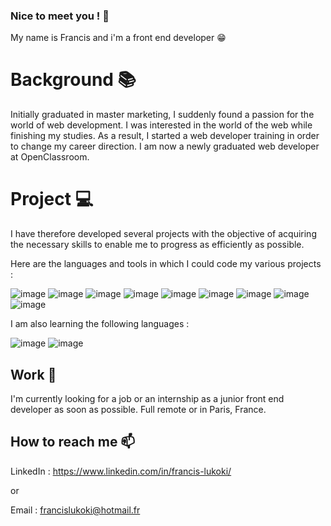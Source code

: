 ### Nice to meet you ! 👋

My name is Francis and i'm a front end developer 😁

# Background 📚

Initially graduated in master marketing, I suddenly found a passion for the world of web development. I was interested in the world of the web while finishing my studies. As a result, I started a web developer training in order to change my career direction. I am now a newly graduated web developer at OpenClassroom.

# Project 💻

I have therefore developed several projects with the objective of acquiring the necessary skills to enable me to progress as efficiently as possible.

Here are the languages and tools in which I could code my various projects :

![image](https://user-images.githubusercontent.com/93886761/201967387-823caecd-4845-45eb-aea3-ff67fb02635b.png) ![image](https://user-images.githubusercontent.com/93886761/202173959-fcec9396-a121-417f-9a06-39f9b606aaa5.png)
 ![image](https://user-images.githubusercontent.com/93886761/201966808-a65292c2-d0fc-4c50-98cd-1c642cd6d3ee.png) ![image](https://user-images.githubusercontent.com/93886761/201969182-84729d4e-5e93-426f-b734-7fe42e826f01.png)
 ![image](https://user-images.githubusercontent.com/93886761/201967494-a0f68a78-1d0b-4a1d-851a-d26462180a4f.png) ![image](https://user-images.githubusercontent.com/93886761/201967594-386ef52a-62d2-4e45-a70b-eee4ad37420e.png) ![image](https://user-images.githubusercontent.com/93886761/201967674-a5394c1f-c5d0-40b2-8e04-1803bbe706e4.png) ![image](https://user-images.githubusercontent.com/93886761/201967755-bd1c8bb9-f6de-4eaa-b46a-fcc8ec8efbb3.png) ![image](https://user-images.githubusercontent.com/93886761/201967858-d596690c-e4f4-4dc4-b678-d272cd3572e4.png)



I am also learning the following languages : 

![image](https://user-images.githubusercontent.com/93886761/201968064-762f20f0-fbc5-4d74-8bf6-0a6dfed259f9.png) ![image](https://user-images.githubusercontent.com/93886761/201968095-b7723c3e-5845-4d3a-a1e2-16017c9ffb2f.png)



## Work 💼

I'm currently looking for a job or an internship as a junior front end developer as soon as possible.
Full remote or in Paris, France.


## How to reach me 📫

LinkedIn : https://www.linkedin.com/in/francis-lukoki/

or 

Email : francislukoki@hotmail.fr



<!--
**Fran6-Dev/Fran6-Dev** is a ✨ _special_ ✨ repository because its `README.md` (this file) appears on your GitHub profile.

Here are some ideas to get you started:

- 🔭 I’m currently working on ...
- 🌱 I’m currently learning ...
- 👯 I’m looking to collaborate on ...
- 🤔 I’m looking for help with ...
- 💬 Ask me about ...
- 📫 How to reach me: ...
- 😄 Pronouns: ...
- ⚡ Fun fact: ...
-->
